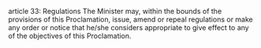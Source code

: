 article 33: Regulations
The Minister may, within the bounds of the provisions of this Proclamation, issue, amend or repeal regulations or make any order or notice that he&#x2F;she considers appropriate to give effect to any of the objectives of this Proclamation.
<ul>
</ul>